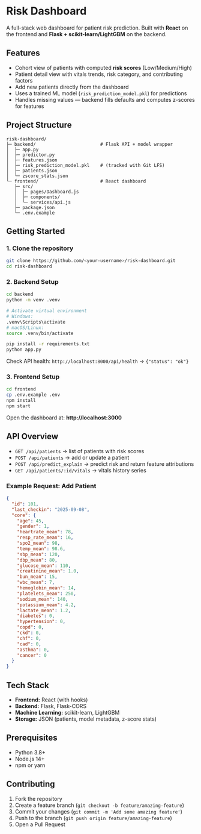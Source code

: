 # Risk Dashboard

A full-stack web dashboard for patient risk prediction. Built with **React** on the frontend and **Flask + scikit-learn/LightGBM** on the backend.

## Features

* Cohort view of patients with computed **risk scores** (Low/Medium/High)
* Patient detail view with vitals trends, risk category, and contributing factors
* Add new patients directly from the dashboard
* Uses a trained ML model (`risk_prediction_model.pkl`) for predictions
* Handles missing values — backend fills defaults and computes z-scores for features

## Project Structure

```
risk-dashboard/
├─ backend/                        # Flask API + model wrapper
│  ├─ app.py
│  ├─ predictor.py
│  ├─ features.json
│  ├─ risk_prediction_model.pkl    # (tracked with Git LFS)
│  ├─ patients.json
│  └─ zscore_stats.json
└─ frontend/                       # React dashboard
   ├─ src/
   │  ├─ pages/Dashboard.js
   │  ├─ components/
   │  └─ services/api.js
   ├─ package.json
   └─ .env.example
```

## Getting Started

### 1. Clone the repository

```bash
git clone https://github.com/<your-username>/risk-dashboard.git
cd risk-dashboard
```

### 2. Backend Setup

```bash
cd backend
python -m venv .venv

# Activate virtual environment
# Windows:
.venv\Scripts\activate
# macOS/Linux:
source .venv/bin/activate

pip install -r requirements.txt
python app.py
```

Check API health: `http://localhost:8000/api/health` → `{"status": "ok"}`

### 3. Frontend Setup

```bash
cd frontend
cp .env.example .env
npm install
npm start
```

Open the dashboard at: **http://localhost:3000**

## API Overview

* `GET /api/patients` → list of patients with risk scores
* `POST /api/patients` → add or update a patient
* `POST /api/predict_explain` → predict risk and return feature attributions
* `GET /api/patients/:id/vitals` → vitals history series

### Example Request: Add Patient

```json
{
  "id": 101,
  "last_checkin": "2025-09-08",
  "core": {
    "age": 45,
    "gender": 1,
    "heartrate_mean": 78,
    "resp_rate_mean": 16,
    "spo2_mean": 98,
    "temp_mean": 98.6,
    "sbp_mean": 120,
    "dbp_mean": 80,
    "glucose_mean": 110,
    "creatinine_mean": 1.0,
    "bun_mean": 15,
    "wbc_mean": 7,
    "hemoglobin_mean": 14,
    "platelets_mean": 250,
    "sodium_mean": 140,
    "potassium_mean": 4.2,
    "lactate_mean": 1.2,
    "diabetes": 0,
    "hypertension": 0,
    "copd": 0,
    "ckd": 0,
    "chf": 0,
    "cad": 0,
    "asthma": 0,
    "cancer": 0
  }
}
```

## Tech Stack

* **Frontend:** React (with hooks)
* **Backend:** Flask, Flask-CORS
* **Machine Learning:** scikit-learn, LightGBM
* **Storage:** JSON (patients, model metadata, z-score stats)

## Prerequisites

* Python 3.8+
* Node.js 14+
* npm or yarn

## Contributing

1. Fork the repository
2. Create a feature branch (`git checkout -b feature/amazing-feature`)
3. Commit your changes (`git commit -m 'Add some amazing feature'`)
4. Push to the branch (`git push origin feature/amazing-feature`)
5. Open a Pull Request

